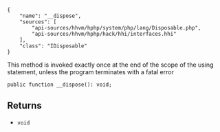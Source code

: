 ``` yamlmeta
{
    "name": "__dispose",
    "sources": [
        "api-sources/hhvm/hphp/system/php/lang/Disposable.php",
        "api-sources/hhvm/hphp/hack/hhi/interfaces.hhi"
    ],
    "class": "IDisposable"
}
```




This method is invoked exactly once at the end of the scope of the
using statement, unless the program terminates with a fatal error




``` Hack
public function __dispose(): void;
```




## Returns




+ ` void `
<!-- HHAPIDOC -->
